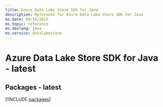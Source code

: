 ```yaml
---
title: Azure Data Lake Store SDK for Java
description: Reference for Azure Data Lake Store SDK for Java
ms.date: 09/16/2025
ms.topic: reference
ms.devlang: java
ms.service: datalakestore
---
```

# Azure Data Lake Store SDK for Java - latest
## Packages - latest
[!INCLUDE [packages](data-lake-store-index.md)]
